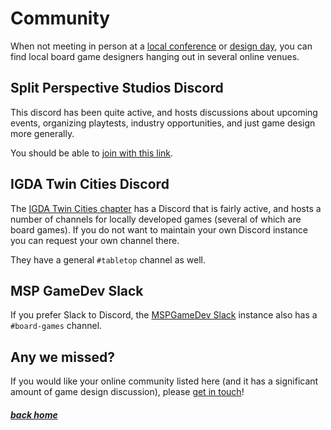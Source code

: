 # Community

When not meeting in person at a [local conference](local_conferences) or [design day](days), you can find local board game designers hanging out in several online venues.


## Split Perspective Studios Discord

This discord has been quite active, and hosts discussions about upcoming events, organizing playtests, industry opportunities, and just game design more generally.

You should be able to [join with this link](https://discord.gg/QS4hm3hfBs).


## IGDA Twin Cities Discord

The [IGDA Twin Cities chapter](https://igdatc.org) has a Discord that is fairly active, and hosts a number of channels for locally developed games (several of which are board games). If you do not want to maintain your own Discord instance you can request your own channel there.

They have a general `#tabletop` channel as well.


## MSP GameDev Slack

If you prefer Slack to Discord, the [MSPGameDev Slack](https://mspgamedev.slack.com/join/shared_invite/zt-4eeoc3mf-ygvIV_Rk~WxNtO6JquVVPw#/shared-invite/email) instance also has a `#board-games` channel.


## Any we missed?

If you would like your online community listed here (and it has a significant amount of game design discussion), please [get in touch](about/#how-to-help)!


##### [back home](/)
